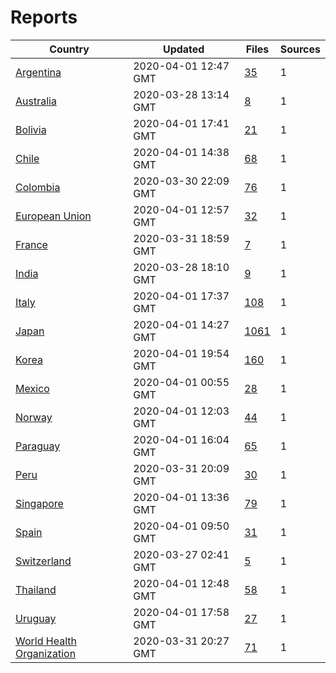 # Reports

| Country | Updated | Files | Sources |
| --- | --- | --- | --- |
| [Argentina](ar/README.md) | 2020-04-01 12:47 GMT | [35](ar/README.md) | 1 |
| [Australia](au/README.md) | 2020-03-28 13:14 GMT | [8](au/README.md) | 1 |
| [Bolivia](bo/README.md) | 2020-04-01 17:41 GMT | [21](bo/README.md) | 1 |
| [Chile](cl/README.md) | 2020-04-01 14:38 GMT | [68](cl/README.md) | 1 |
| [Colombia](co/README.md) | 2020-03-30 22:09 GMT | [76](co/README.md) | 1 |
| [European Union](eu/README.md) | 2020-04-01 12:57 GMT | [32](eu/README.md) | 1 |
| [France](fr/README.md) | 2020-03-31 18:59 GMT | [7](fr/README.md) | 1 |
| [India](in/README.md) | 2020-03-28 18:10 GMT | [9](in/README.md) | 1 |
| [Italy](it/README.md) | 2020-04-01 17:37 GMT | [108](it/README.md) | 1 |
| [Japan](jp/README.md) | 2020-04-01 14:27 GMT | [1061](jp/README.md) | 1 |
| [Korea](kr/README.md) | 2020-04-01 19:54 GMT | [160](kr/README.md) | 1 |
| [Mexico](mx/README.md) | 2020-04-01 00:55 GMT | [28](mx/README.md) | 1 |
| [Norway](no/README.md) | 2020-04-01 12:03 GMT | [44](no/README.md) | 1 |
| [Paraguay](py/README.md) | 2020-04-01 16:04 GMT | [65](py/README.md) | 1 |
| [Peru](pe/README.md) | 2020-03-31 20:09 GMT | [30](pe/README.md) | 1 |
| [Singapore](sg/README.md) | 2020-04-01 13:36 GMT | [79](sg/README.md) | 1 |
| [Spain](es/README.md) | 2020-04-01 09:50 GMT | [31](es/README.md) | 1 |
| [Switzerland](ch/README.md) | 2020-03-27 02:41 GMT | [5](ch/README.md) | 1 |
| [Thailand](th/README.md) | 2020-04-01 12:48 GMT | [58](th/README.md) | 1 |
| [Uruguay](uy/README.md) | 2020-04-01 17:58 GMT | [27](uy/README.md) | 1 |
| [World Health Organization](who/README.md) | 2020-03-31 20:27 GMT | [71](who/README.md) | 1 |
